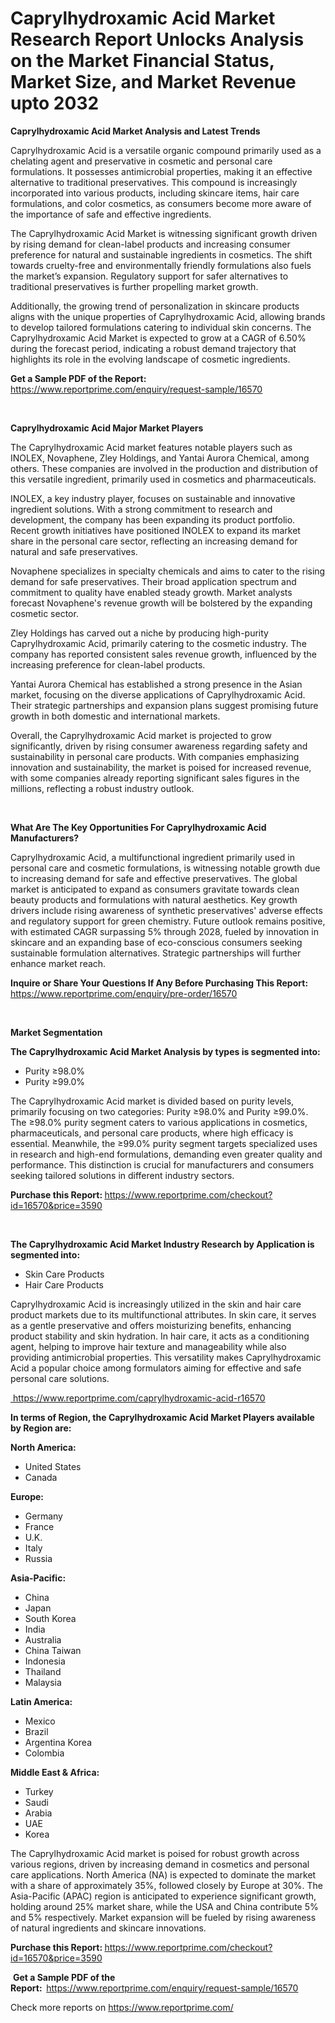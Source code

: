 <p><h1>Caprylhydroxamic Acid Market Research Report Unlocks Analysis on the Market Financial Status, Market Size, and Market Revenue upto 2032</h1></p><p><strong>Caprylhydroxamic Acid Market Analysis and Latest Trends</strong></p>
<p><p>Caprylhydroxamic Acid is a versatile organic compound primarily used as a chelating agent and preservative in cosmetic and personal care formulations. It possesses antimicrobial properties, making it an effective alternative to traditional preservatives. This compound is increasingly incorporated into various products, including skincare items, hair care formulations, and color cosmetics, as consumers become more aware of the importance of safe and effective ingredients.</p><p>The Caprylhydroxamic Acid Market is witnessing significant growth driven by rising demand for clean-label products and increasing consumer preference for natural and sustainable ingredients in cosmetics. The shift towards cruelty-free and environmentally friendly formulations also fuels the market’s expansion. Regulatory support for safer alternatives to traditional preservatives is further propelling market growth. </p><p>Additionally, the growing trend of personalization in skincare products aligns with the unique properties of Caprylhydroxamic Acid, allowing brands to develop tailored formulations catering to individual skin concerns. The Caprylhydroxamic Acid Market is expected to grow at a CAGR of 6.50% during the forecast period, indicating a robust demand trajectory that highlights its role in the evolving landscape of cosmetic ingredients.</p></p>
<p><strong>Get a Sample PDF of the Report:&nbsp;</strong> <a href="https://www.reportprime.com/enquiry/request-sample/16570?utm_campaign=3014&utm_medium=2&utm_source=Github&utm_content=ia&utm_term=18032025&utm_id=caprylhydroxamic-acid">https://www.reportprime.com/enquiry/request-sample/16570</a></p>
<p>&nbsp;</p>
<p><strong>Caprylhydroxamic Acid Major Market Players</strong></p>
<p><p>The Caprylhydroxamic Acid market features notable players such as INOLEX, Novaphene, Zley Holdings, and Yantai Aurora Chemical, among others. These companies are involved in the production and distribution of this versatile ingredient, primarily used in cosmetics and pharmaceuticals.</p><p>INOLEX, a key industry player, focuses on sustainable and innovative ingredient solutions. With a strong commitment to research and development, the company has been expanding its product portfolio. Recent growth initiatives have positioned INOLEX to expand its market share in the personal care sector, reflecting an increasing demand for natural and safe preservatives.</p><p>Novaphene specializes in specialty chemicals and aims to cater to the rising demand for safe preservatives. Their broad application spectrum and commitment to quality have enabled steady growth. Market analysts forecast Novaphene's revenue growth will be bolstered by the expanding cosmetic sector.</p><p>Zley Holdings has carved out a niche by producing high-purity Caprylhydroxamic Acid, primarily catering to the cosmetic industry. The company has reported consistent sales revenue growth, influenced by the increasing preference for clean-label products.</p><p>Yantai Aurora Chemical has established a strong presence in the Asian market, focusing on the diverse applications of Caprylhydroxamic Acid. Their strategic partnerships and expansion plans suggest promising future growth in both domestic and international markets.</p><p>Overall, the Caprylhydroxamic Acid market is projected to grow significantly, driven by rising consumer awareness regarding safety and sustainability in personal care products. With companies emphasizing innovation and sustainability, the market is poised for increased revenue, with some companies already reporting significant sales figures in the millions, reflecting a robust industry outlook.</p></p>
<p>&nbsp;</p>
<p><strong>What Are The Key Opportunities For Caprylhydroxamic Acid Manufacturers?</strong></p>
<p><p>Caprylhydroxamic Acid, a multifunctional ingredient primarily used in personal care and cosmetic formulations, is witnessing notable growth due to increasing demand for safe and effective preservatives. The global market is anticipated to expand as consumers gravitate towards clean beauty products and formulations with natural aesthetics. Key growth drivers include rising awareness of synthetic preservatives' adverse effects and regulatory support for green chemistry. Future outlook remains positive, with estimated CAGR surpassing 5% through 2028, fueled by innovation in skincare and an expanding base of eco-conscious consumers seeking sustainable formulation alternatives. Strategic partnerships will further enhance market reach.</p></p>
<p><strong>Inquire or Share Your Questions If Any Before Purchasing This Report:</strong> <a href="https://www.reportprime.com/enquiry/pre-order/16570?utm_campaign=3014&utm_medium=2&utm_source=Github&utm_content=ia&utm_term=18032025&utm_id=caprylhydroxamic-acid">https://www.reportprime.com/enquiry/pre-order/16570</a></p>
<p>&nbsp;</p>
<p><strong>Market Segmentation</strong></p>
<p><strong>The Caprylhydroxamic Acid Market Analysis by types is segmented into:</strong></p>
<p><ul><li>Purity ≥98.0%</li><li>Purity ≥99.0%</li></ul></p>
<p><p>The Caprylhydroxamic Acid market is divided based on purity levels, primarily focusing on two categories: Purity ≥98.0% and Purity ≥99.0%. The ≥98.0% purity segment caters to various applications in cosmetics, pharmaceuticals, and personal care products, where high efficacy is essential. Meanwhile, the ≥99.0% purity segment targets specialized uses in research and high-end formulations, demanding even greater quality and performance. This distinction is crucial for manufacturers and consumers seeking tailored solutions in different industry sectors.</p></p>
<p><strong>Purchase this Report:&nbsp;</strong><a href="https://www.reportprime.com/checkout?id=16570&price=3590&utm_campaign=3014&utm_medium=2&utm_source=Github&utm_content=ia&utm_term=18032025&utm_id=caprylhydroxamic-acid">https://www.reportprime.com/checkout?id=16570&price=3590</a></p>
<p>&nbsp;</p>
<p><strong>The Caprylhydroxamic Acid Market Industry Research by Application is segmented into:</strong></p>
<p><ul><li>Skin Care Products</li><li>Hair Care Products</li></ul></p>
<p><p>Caprylhydroxamic Acid is increasingly utilized in the skin and hair care product markets due to its multifunctional attributes. In skin care, it serves as a gentle preservative and offers moisturizing benefits, enhancing product stability and skin hydration. In hair care, it acts as a conditioning agent, helping to improve hair texture and manageability while also providing antimicrobial properties. This versatility makes Caprylhydroxamic Acid a popular choice among formulators aiming for effective and safe personal care solutions.</p></p>
<p><a href="https://www.reportprime.com/caprylhydroxamic-acid-r16570?utm_campaign=3014&utm_medium=2&utm_source=Github&utm_content=ia&utm_term=18032025&utm_id=caprylhydroxamic-acid">&nbsp;https://www.reportprime.com/caprylhydroxamic-acid-r16570</a></p>
<p><strong>In terms of Region, the Caprylhydroxamic Acid Market Players available by Region are:</strong></p>
<p>
    <p> <strong> North America: </strong>
        <ul>
            <li>United States</li>
            <li>Canada</li>
        </ul>
        </p> 
    <p> <strong> Europe: </strong>
        <ul>
            <li>Germany</li>
            <li>France</li>
            <li>U.K.</li>
            <li>Italy</li>
            <li>Russia</li>
        </ul>
        </p> 
    <p> <strong> Asia-Pacific: </strong>
        <ul>
            <li>China</li>
            <li>Japan</li>
            <li>South Korea</li>
            <li>India</li>
            <li>Australia</li>
            <li>China Taiwan</li>
            <li>Indonesia</li>
            <li>Thailand</li>
            <li>Malaysia</li>
        </ul>
        </p> 
    <p> <strong> Latin America: </strong>
        <ul>
            <li>Mexico</li>
            <li>Brazil</li>
            <li>Argentina Korea</li>
            <li>Colombia</li>
        </ul>
        </p> 
    <p> <strong> Middle East & Africa: </strong>
        <ul>
            <li>Turkey</li>
            <li>Saudi</li>
            <li>Arabia</li>
            <li>UAE</li>
            <li>Korea</li>
        </ul>
    </p>
    </p>
<p><p>The Caprylhydroxamic Acid market is poised for robust growth across various regions, driven by increasing demand in cosmetics and personal care applications. North America (NA) is expected to dominate the market with a share of approximately 35%, followed closely by Europe at 30%. The Asia-Pacific (APAC) region is anticipated to experience significant growth, holding around 25% market share, while the USA and China contribute 5% and 5% respectively. Market expansion will be fueled by rising awareness of natural ingredients and skincare innovations.</p></p>
<p><strong>Purchase this Report: </strong><a href="https://www.reportprime.com/checkout?id=16570&price=3590&utm_campaign=3014&utm_medium=2&utm_source=Github&utm_content=ia&utm_term=18032025&utm_id=caprylhydroxamic-acid">https://www.reportprime.com/checkout?id=16570&price=3590</a></p>
<p>&nbsp;<strong>Get a Sample PDF of the Report:&nbsp;&nbsp;</strong><a href="https://www.reportprime.com/enquiry/request-sample/16570?utm_campaign=3014&utm_medium=2&utm_source=Github&utm_content=ia&utm_term=18032025&utm_id=caprylhydroxamic-acid">https://www.reportprime.com/enquiry/request-sample/16570</a></p>
<p><strong></strong></p>
<p>Check more reports on <a href="https://www.reportprime.com/?utm_campaign=3014&utm_medium=2&utm_source=Github&utm_content=ia&utm_term=18032025&utm_id=caprylhydroxamic-acid">https://www.reportprime.com/</a></p>